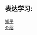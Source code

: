 ## 表达学习:
[知乎](https://zhuanlan.zhihu.com/p/27345918) <br>
[介绍](http://shartoo.github.io/represationlearning/)
